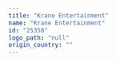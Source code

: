 ```yaml
---
title: "Krane Entertainment"
name: "Krane Entertainment"
id: "25358"
logo_path: "null"
origin_country: ""
---
```

